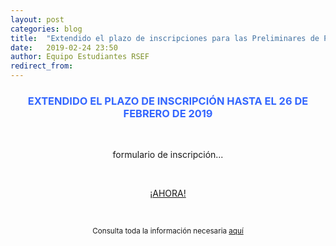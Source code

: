 ```yaml
---
layout: post
categories: blog
title:  "Extendido el plazo de inscripciones para las Preliminares de Plancks 2019"
date:   2019-02-24 23:50
author: Equipo Estudiantes RSEF
redirect_from:
---
```


<h3 style="text-align: center;">
  <span style="color: #3366ff;">
    EXTENDIDO EL PLAZO DE INSCRIPCIÓN HASTA EL 26 DE FEBRERO DE 2019
  </span>
</h3>
<p>
  &nbsp;
</p>
<p style="text-align: center;"></bNo os lo penséis dos veces, rellenad el <a href="https://goo.gl/forms/Utcq9gl5M044Da9t1">formulario de inscripción</a>...
<p>
  &nbsp;
</p>
<p style="text-align: center; big; color=red">
<a href="https://estudiantesrsef.github.io/img/memes/samuel_jackson_do_it_now">¡AHORA!</a>
</p>
<p>
  &nbsp;
</p>
<p style="text-align: center;"><small>Consulta toda la información necesaria <a href="https://estudiantesrsef.github.io/events/2019-03-01-PreliminaresPLANCKS2019.md">aquí</a>
